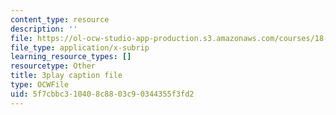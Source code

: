 ```yaml
---
content_type: resource
description: ''
file: https://ol-ocw-studio-app-production.s3.amazonaws.com/courses/18-03sc-differential-equations-fall-2011/5f7cbbc310408c8803c90344355f3fd2_TRVS5Wo9LoM.srt
file_type: application/x-subrip
learning_resource_types: []
resourcetype: Other
title: 3play caption file
type: OCWFile
uid: 5f7cbbc3-1040-8c88-03c9-0344355f3fd2
---
```

